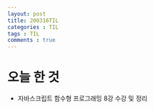 ```yaml
---
layout: post
title: 200316TIL
categories : TIL
tags : TIL
comments : true
---
```


# 오늘 한 것
- 자바스크립트 함수형 프로그래밍 8강 수강 및 정리
